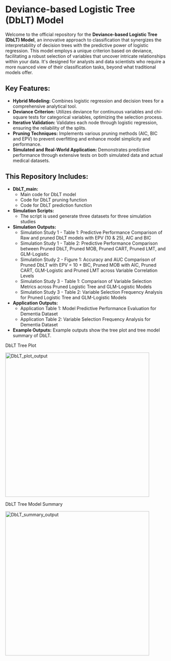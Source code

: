 # Deviance-based Logistic Tree (DbLT) Model
Welcome to the official repository for the **Deviance-based Logistic Tree (DbLT) Model**, an innovative approach to classification that synergizes the interpretability of decision trees with the predictive power of logistic regression. This model employs a unique criterion based on deviance, facilitating a robust selection of variables that uncover intricate relationships within your data. It's designed for analysts and data scientists who require a more nuanced view of their classification tasks, beyond what traditional models offer.

## Key Features:
- **Hybrid Modeling:** Combines logistic regression and decision trees for a comprehensive analytical tool.
- **Deviance Criterion:** Utilizes deviance for continuous variables and chi-square tests for categorical variables, optimizing the selection process.
- **Iterative Validation:** Validates each node through logistic regression, ensuring the reliability of the splits.
- **Pruning Techniques:** Implements various pruning methods (AIC, BIC and EPV) to prevent overfitting and enhance model simplicity and performance.
- **Simulated and Real-World Application:** Demonstrates predictive performance through extensive tests on both simulated data and actual medical datasets.

## This Repository Includes:
- **DbLT_main:**
  - Main code for DbLT model
  - Code for DbLT pruning function
  - Code for DbLT prediction function
- **Simulation Scripts:**
  - The script is used generate three datasets for three simulation studies
- **Simulation Outputs:**
  - Simulation Study 1 - Table 1: Predictive Performance Comparison of Raw and pruned DbLT models with EPV (10 & 25), AIC and BIC
  - Simulation Study 1 - Table 2: Predictive Performance Comparison between Pruned DbLT, Pruned MOB, Pruned CART, Pruned LMT, and GLM-Logistic
  - Simulation Study 2 - Figure 1: Accuracy and AUC Comparison of Pruned DbLT with EPV = 10 + BIC, Pruned MOB with AIC, Pruned CART, GLM-Logistic and Pruned LMT across Variable Correlation Levels
  - Simulation Study 3 - Table 1: Comparison of Variable Selection Metrics across Pruned Logistic Tree and GLM-Logistic Models
  - Simulation Study 3 - Table 2: Variable Selection Frequency Analysis for Pruned Logistic Tree and GLM-Logistic Models
- **Application Outputs:**
  - Application Table 1: Model Predictive Performance Evaluation for Dementia Dataset
  - Application Table 2: Variable Selection Frequency Analysis for Dementia Dataset
- **Example Outputs:** Example outputs show the tree plot and tree model summary of DbLT.

DbLT Tree Plot

<img width="452" alt="DbLT_plot_output" src="https://github.com/AbrrenC/Deviance-based-Logistic-Tree-DbLT/assets/54808990/4e9bc501-1de9-49ea-8411-9a07c2862b5b">
 
DbLT Tree Model Summary

<img width="452" alt="DbLT_summary_output" src="https://github.com/AbrrenC/Deviance-based-Logistic-Tree-DbLT/assets/54808990/6654ae11-9f0a-4367-973c-42507cd0af11">



